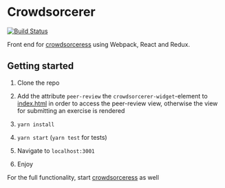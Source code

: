 # Crowdsorcerer

[![Build Status](https://travis-ci.org/rage/crowdsorcerer.svg?branch=master)](https://travis-ci.org/rage/crowdsorcerer)

Front end for [crowdsorceress](https://github.com/rage/crowdsorceress) using Webpack, React and Redux.

## Getting started

1. Clone the repo

2. Add the attribute `peer-review` the `crowdsorcerer-widget`-element to [index.html](https://github.com/rage/crowdsorcerer/blob/master/index.html) in order to access the peer-review view, otherwise the view for submitting an exercise is rendered

3. `yarn install`

4. `yarn start` (`yarn test` for tests)

5. Navigate to `localhost:3001`

6. Enjoy

For the full functionality, start [crowdsorceress](https://github.com/rage/crowdsorceress#setup-for-development) as well
